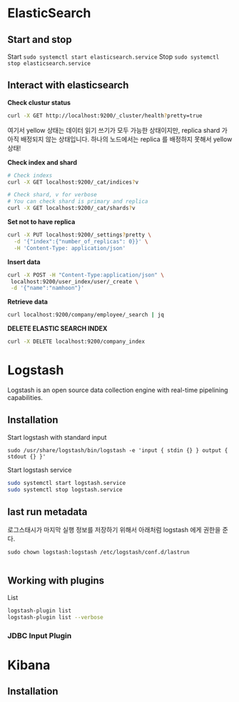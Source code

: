 # ElasticSearch

## Start and stop

Start `sudo systemctl start elasticsearch.service`
Stop `sudo systemctl stop elasticsearch.service`

## Interact with elasticsearch

**Check clustur status**

```sh
curl -X GET http://localhost:9200/_cluster/health?pretty=true
```

여기서 yellow 상태는 데이터 읽기 쓰기가 모두 가능한 상태이지만, replica shard 가 아직 배정되지 않는 상태입니다.
하나의 노드에서는 replica 를 배정하지 못해서 yellow 상태!

**Check index and shard**

```sh
# Check indexs
curl -X GET localhost:9200/_cat/indices?v

# Check shard, v for verbose
# You can check shard is primary and replica
curl -X GET localhost:9200/_cat/shards?v
```

**Set not to have replica**

```sh
curl -X PUT localhost:9200/_settings?pretty \
  -d '{"index":{"number_of_replicas": 0}}' \
  -H 'Content-Type: application/json'
```

**Insert data**

```sh
curl -X POST -H "Content-Type:application/json" \
 localhost:9200/user_index/user/_create \
 -d '{"name":"namhoon"}'
```

**Retrieve data**

```sh
curl localhost:9200/company/employee/_search | jq
```

**DELETE ELASTIC SEARCH INDEX**

```sh
curl -X DELETE localhost:9200/company_index
```

# Logstash

Logstash is an open source data collection engine with real-time pipelining capabilities.

## Installation

Start logstash with standard input

```
sudo /usr/share/logstash/bin/logstash -e 'input { stdin {} } output { stdout {} }'
```

Start logstash service

```sh
sudo systemctl start logstash.service
sudo systemctl stop logstash.service
```

## last run metadata

로그스태시가 마지막 실행 정보를 저장하기 위해서 아래처럼 logstash 에게 권한을 준다.

```
sudo chown logstash:logstash /etc/logstash/conf.d/lastrun
```

```

```

## Working with plugins

List

```sh
logstash-plugin list
logstash-plugin list --verbose
```

### JDBC Input Plugin


# Kibana

## Installation

```
```